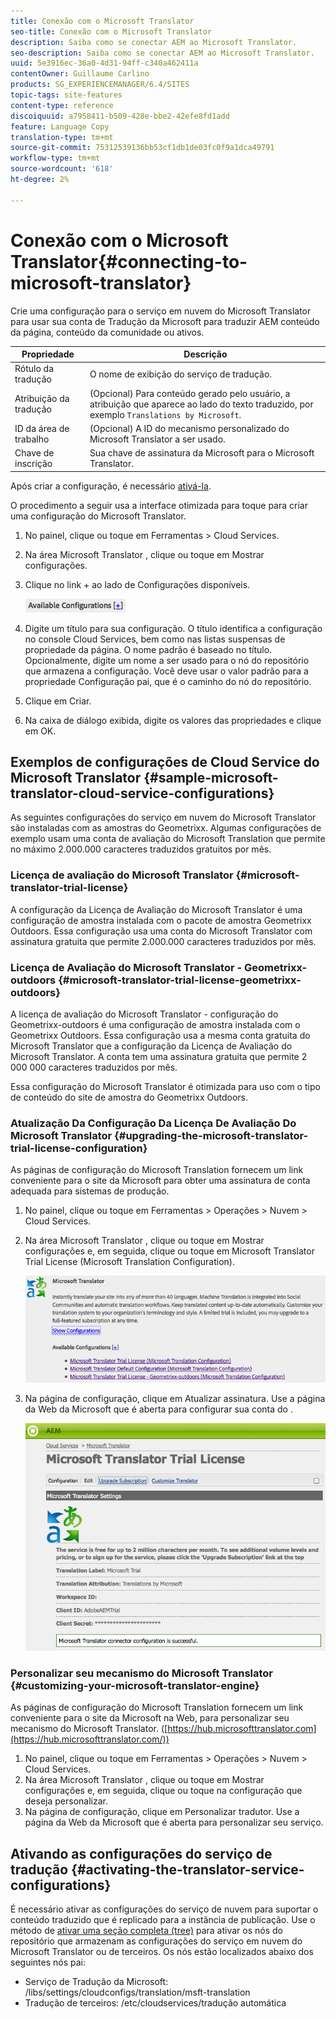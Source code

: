 ```yaml
---
title: Conexão com o Microsoft Translator
seo-title: Conexão com o Microsoft Translator
description: Saiba como se conectar AEM ao Microsoft Translator.
seo-description: Saiba como se conectar AEM ao Microsoft Translator.
uuid: 5e3916ec-36a0-4d31-94ff-c340a462411a
contentOwner: Guillaume Carlino
products: SG_EXPERIENCEMANAGER/6.4/SITES
topic-tags: site-features
content-type: reference
discoiquuid: a7958411-b509-428e-bbe2-42efe8fd1add
feature: Language Copy
translation-type: tm+mt
source-git-commit: 75312539136bb53cf1db1de03fc0f9a1dca49791
workflow-type: tm+mt
source-wordcount: '618'
ht-degree: 2%

---
```



# Conexão com o Microsoft Translator{#connecting-to-microsoft-translator}

Crie uma configuração para o serviço em nuvem do Microsoft Translator para usar sua conta de Tradução da Microsoft para traduzir AEM conteúdo da página, conteúdo da comunidade ou ativos.

| Propriedade | Descrição |
|---|---|
| Rótulo da tradução | O nome de exibição do serviço de tradução. |
| Atribuição da tradução | (Opcional) Para conteúdo gerado pelo usuário, a atribuição que aparece ao lado do texto traduzido, por exemplo `Translations by Microsoft`. |
| ID da área de trabalho | (Opcional) A ID do mecanismo personalizado do Microsoft Translator a ser usado. |
| Chave de inscrição | Sua chave de assinatura da Microsoft para o Microsoft Translator. |

Após criar a configuração, é necessário [ativá-la](/help/sites-administering/tc-msconf.md#activating-the-translator-service-configurations).

O procedimento a seguir usa a interface otimizada para toque para criar uma configuração do Microsoft Translator.

1. No painel, clique ou toque em Ferramentas > Cloud Services.
1. Na área Microsoft Translator , clique ou toque em Mostrar configurações.
1. Clique no link + ao lado de Configurações disponíveis.

   ![chlimage_1-382](assets/chlimage_1-382.png)

1. Digite um título para sua configuração. O título identifica a configuração no console Cloud Services, bem como nas listas suspensas de propriedade da página. O nome padrão é baseado no título. Opcionalmente, digite um nome a ser usado para o nó do repositório que armazena a configuração. Você deve usar o valor padrão para a propriedade Configuração pai, que é o caminho do nó do repositório.
1. Clique em Criar.
1. Na caixa de diálogo exibida, digite os valores das propriedades e clique em OK.

## Exemplos de configurações de Cloud Service do Microsoft Translator {#sample-microsoft-translator-cloud-service-configurations}

As seguintes configurações do serviço em nuvem do Microsoft Translator são instaladas com as amostras do Geometrixx. Algumas configurações de exemplo usam uma conta de avaliação do Microsoft Translation que permite no máximo 2.000.000 caracteres traduzidos gratuitos por mês.

### Licença de avaliação do Microsoft Translator {#microsoft-translator-trial-license}

A configuração da Licença de Avaliação do Microsoft Translator é uma configuração de amostra instalada com o pacote de amostra Geometrixx Outdoors. Essa configuração usa uma conta do Microsoft Translator com assinatura gratuita que permite 2.000.000 caracteres traduzidos por mês.

### Licença de Avaliação do Microsoft Translator - Geometrixx-outdoors {#microsoft-translator-trial-license-geometrixx-outdoors}

A licença de avaliação do Microsoft Translator - configuração do Geometrixx-outdoors é uma configuração de amostra instalada com o Geometrixx Outdoors. Essa configuração usa a mesma conta gratuita do Microsoft Translator que a configuração da Licença de Avaliação do Microsoft Translator. A conta tem uma assinatura gratuita que permite 2 000 000 caracteres traduzidos por mês.

Essa configuração do Microsoft Translator é otimizada para uso com o tipo de conteúdo do site de amostra do Geometrixx Outdoors.

### Atualização Da Configuração Da Licença De Avaliação Do Microsoft Translator {#upgrading-the-microsoft-translator-trial-license-configuration}

As páginas de configuração do Microsoft Translation fornecem um link conveniente para o site da Microsoft para obter uma assinatura de conta adequada para sistemas de produção.

1. No painel, clique ou toque em Ferramentas > Operações > Nuvem > Cloud Services.
1. Na área Microsoft Translator , clique ou toque em Mostrar configurações e, em seguida, clique ou toque em Microsoft Translator Trial License (Microsoft Translation Configuration).

   ![chlimage_1-383](assets/chlimage_1-383.png)

1. Na página de configuração, clique em Atualizar assinatura. Use a página da Web da Microsoft que é aberta para configurar sua conta do .

   ![chlimage_1-384](assets/chlimage_1-384.png)

### Personalizar seu mecanismo do Microsoft Translator {#customizing-your-microsoft-translator-engine}

As páginas de configuração do Microsoft Translation fornecem um link conveniente para o site da Microsoft na Web, para personalizar seu mecanismo do Microsoft Translator. ([https://hub.microsofttranslator.com](https://hub.microsofttranslator.com/))

1. No painel, clique ou toque em Ferramentas > Operações > Nuvem > Cloud Services.
1. Na área Microsoft Translator , clique ou toque em Mostrar configurações e, em seguida, clique ou toque na configuração que deseja personalizar.
1. Na página de configuração, clique em Personalizar tradutor. Use a página da Web da Microsoft que é aberta para personalizar seu serviço.

## Ativando as configurações do serviço de tradução {#activating-the-translator-service-configurations}

É necessário ativar as configurações do serviço de nuvem para suportar o conteúdo traduzido que é replicado para a instância de publicação. Use o método de [ativar uma seção completa (tree)](/help/sites-authoring/publishing-pages.md#publishing-and-unpublishing-a-tree) para ativar os nós do repositório que armazenam as configurações do serviço em nuvem do Microsoft Translator ou de terceiros. Os nós estão localizados abaixo dos seguintes nós pai:

* Serviço de Tradução da Microsoft: /libs/settings/cloudconfigs/translation/msft-translation
* Tradução de terceiros: /etc/cloudservices/tradução automática

